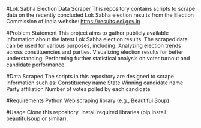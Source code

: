 #Lok Sabha Election Data Scraper
This repository contains scripts to scrape data on the recently concluded Lok Sabha election results from the Election Commission of India website: https://results.eci.gov.in

#Problem Statement
This project aims to gather publicly available information about the latest Lok Sabha election results. The scraped data can be used for various purposes, including:
Analyzing election trends across constituencies and parties.
Visualizing election results for better understanding.
Performing further statistical analysis on voter turnout and candidate performance.

#Data Scraped
The scripts in this repository are designed to scrape information such as:
Constituency name
State
Winning candidate name
Party affiliation
Number of votes polled by each candidate

#Requirements
Python
Web scraping library (e.g., Beautiful Soup)

#Usage
Clone this repository.
Install required libraries (pip install beautifulsoup or similar).
